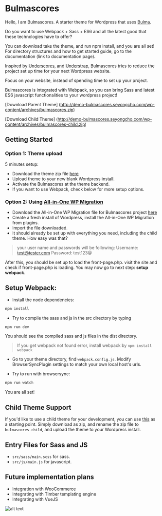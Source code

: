 # Bulmascores

Hello, I am Bulmascores. A starter theme for Wordpress that uses [Bulma](https://bulma.io/). 

Do you want to use Webpack + Sass + ES6 and all the latest good that these technologies have to offer? 

You can download take the theme, and run npm install, and you are all set! For directory structures and how to get started guide, go to the documentation (link to documentation page).

Inspired by [Underscores](https://underscores.me/), and [Understrap](https://understrap.com/), Bulmascores tries to reduce the project set up time for your next Wordpress website. 

Focus on your website, instead of spending time to set up your project. 

Bulmascores is integrated with Webpack, so you can bring Sass and latest ES6 javascript functionalities to your wordpress project!

[Download Parent Theme] (http://demo-bulmascores.seyongcho.com/wp-content/archives/bulmascores.zip)

[Download Child Theme] (http://demo-bulmascores.seyongcho.com/wp-content/archives/bulmascores-child.zip)

## Getting Started
### Option 1: Theme upload
5 minutes setup:
* Download the theme zip file [here](http://demo-bulmascores.seyongcho.com/wp-content/archives/bulmascores.zip)
* Upload theme to your new blank Wordpress install.
* Activate the Bulmascores at the theme backend.
* If you want to use Webpack, check below for more setup options.

### Option 2: Using [All-in-One WP Migration](https://wordpress.org/plugins/all-in-one-wp-migration/)
* Download the All-in-One WP Migration file for Bulmascores project [here](https://www.dropbox.com/s/vc8hyl30mlw15py/bulmascores.local-20180221-111533-188.wpress?dl=0)
* Create a fresh install of Wordpress, install the All-in-One WP Migration from plugins.
* Import the file downloaded.
* It should already be set up with everything you need, including the child theme. How easy was that?

> your user name and passwords will be following: 
> Username: test@tester.com
> Password: test123@

After this, you should be set up to load the front-page.php. visit the site and check if front-page.php is loading. You may now go to next step: **setup webpack**.

## Setup Webpack:

* Install the node dependencies:
```sh
npm install
```

* Try to compile the sass and js in the src directory by typing 
```sh
npm run dev
```
You should see the compiled sass and js files in the dist directory.

>If you get webpack not found error, install webpack by `npm install webpack`

* Go to your theme directory, find `webpack.config.js`. Modify BrowserSyncPlugin settings to match your own local host's urls. 

* Try to run with browsersync:
```sh
npm run watch
```

You are all set!


## Child Theme Support
If you'd like to use a child theme for your development, you can use [this](https://github.com/se468/Bulmascores-child) as a starting point. Simply download as zip, and rename the zip file to `bulmascores-child`, and upload the theme to your Wordpress install.


## Entry Files for Sass and JS
* `src/sass/main.scss` for sass. 
* `src/js/main.js` for javascript.

## Future implementation plans
* Integration with WooCommerce
* Integrating with Timber templating engine
* Integrating with VueJS

![alt text](https://github.com/se468/Bulmascores/blob/master/images/made-with-bulma.png "Made with Bulma")